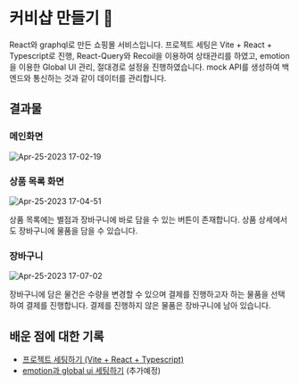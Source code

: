 # 커비샵 만들기 👛
React와 graphql로 만든 쇼핑몰 서비스입니다. 프로젝트 세팅은 Vite + React + Typescript로 진행,
React-Query와 Recoil을 이용하여 상태관리를 하였고, emotion을 이용한 Global UI 관리, 절대경로 설정을 진행하였습니다.
mock API를 생성하여 백엔드와 통신하는 것과 같이 데이터를 관리합니다. 

## 결과물
### 메인화면

![Apr-25-2023 17-02-19](https://user-images.githubusercontent.com/67894159/234213427-0a67d41d-3790-46e7-93b8-bb36040ac97f.gif)
### 상품 목록 화면
![Apr-25-2023 17-04-51](https://user-images.githubusercontent.com/67894159/234214020-0d529d8f-7fd2-4005-a347-ddf7800949d9.gif)

상품 목록에는 별점과 장바구니에 바로 담을 수 있는 버튼이 존재합니다. 상품 상세에서도 장바구니에 물품을 담을 수 있습니다.

### 장바구니
![Apr-25-2023 17-07-02](https://user-images.githubusercontent.com/67894159/234214396-5bde7570-2285-42b4-b573-999b246cf1b5.gif)

장바구니에 담은 물건은 수량을 변경할 수 있으며 결제를 진행하고자 하는 물품을 선택하여 결제를 진행합니다.
결제를 진행하지 않은 물품은 장바구니에 남아 있습니다. 

## 배운 점에 대한 기록
- <a href = "https://velog.io/@gene028/커비샵-개발일지-1-프로젝트-세팅하기-Vite-React-Typescript">프로젝트 세팅하기 (Vite + React + Typescript)</a>
- <a href = "https://velog.io/@gene028/커비샵-개발일지-2-emotion과-global-ui-세팅"> emotion과 global ui 세팅하기</a>
(추가예정)
